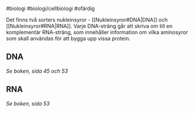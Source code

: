 #biologi #biologi/cellbiologi #ofärdig

Det finns två sorters nukleinsyror - [[Nukleinsyror#DNA|DNA]] och [[Nukleinsyror#RNA|RNA]]. Varje DNA-sträng går att skriva om till en komplementär RNA-sträng, som innehåller information om vilka aminosyror som skall användas för att bygga upp vissa protein.
## DNA
*Se boken, sida 45 och 53*
## RNA
*Se boken, sida 53*
